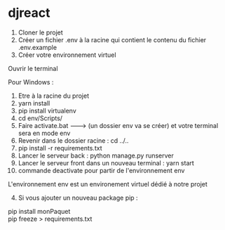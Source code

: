 # djreact

1) Cloner le projet
2) Créer un fichier .env à la racine qui contient le contenu du fichier .env.example
3) Créer votre environnement virtuel

Ouvrir le terminal 

Pour Windows : 
1) Etre à la racine du projet
2) yarn install
3) pip install virtualenv
4) cd env/Scripts/
5) Faire activate.bat ---> (un dossier env va se créer) et votre terminal sera en mode env
6) Revenir dans le dossier racine : cd ../..
7) pip install -r requirements.txt
8) Lancer le serveur back  : python manage.py runserver
9) Lancer le serveur front dans un nouveau terminal : yarn start
10) commande deactivate pour partir de l'environnement env
 
L'environnement env est un environement virtuel dédié à notre projet


4) Si vous ajouter un nouveau package pip :

pip install monPaquet <br/>
pip freeze > requirements.txt

